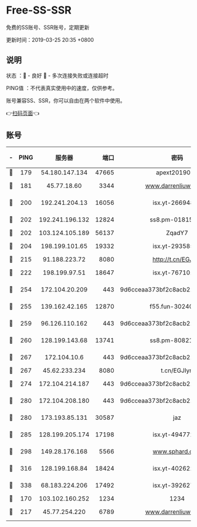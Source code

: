 # Free-SS-SSR

免费的SS账号、SSR账号，定期更新

更新时间：2019-03-25 20:35 +0800

## 说明

状态     ：🙂 - 良好 🙁 - 多次连接失败或连接超时

PING值   ：不代表真实使用中的速度，仅供参考。

账号兼容SS、SSR，你可以自由在两个软件中使用。

👉[扫码页面](https://liesauer.github.io/Free-SS-SSR/)👈

## 账号

|-|PING|服务器|端口|密码|加密方式|区域|
|:----:|:----:|:-----:|-----:|:----:|:----:|:----:|
|🙂|179|54.180.147.134|47665|apext2019001|chacha20|KR|
|🙂|181|45.77.18.60|3344|www.darrenliuwei.com|aes-256-cfb|JP|
|🙂|200|192.241.204.13|16056|isx.yt-26694898|aes-256-cfb|US|
|🙂|202|192.241.196.132|12824|ss8.pm-01815174|aes-256-cfb|US|
|🙂|202|103.124.105.189|56137|ZqadY7|chacha20|CN|
|🙂|204|198.199.101.65|19332|isx.yt-29358597|aes-256-cfb|US|
|🙂|215|91.188.223.72|8080|http://t.cn/EGJIyrl|rc4-md5|RU|
|🙂|222|198.199.97.51|18647|isx.yt-76710107|aes-256-cfb|US|
|🙂|254|172.104.20.209|443|9d6cceaa373bf2c8acb22e60b6a58be6|aes-256-cfb|US|
|🙂|255|139.162.42.165|12870|f55.fun-30240273|aes-256-cfb|SG|
|🙂|259|96.126.110.162|443|9d6cceaa373bf2c8acb22e60b6a58be6|aes-256-cfb|US|
|🙂|260|128.199.143.68|13741|ss8.pm-80821206|aes-256-cfb|SG|
|🙂|267|172.104.10.6|443|9d6cceaa373bf2c8acb22e60b6a58be6|aes-256-cfb|US|
|🙂|267|45.62.233.234|8080|t.cn/EGJIyrl|rc4-md5|CA|
|🙂|274|172.104.214.187|443|9d6cceaa373bf2c8acb22e60b6a58be6|aes-256-cfb|US|
|🙂|280|172.104.208.180|443|9d6cceaa373bf2c8acb22e60b6a58be6|aes-256-cfb|US|
|🙂|280|173.193.85.131|30587|jaz|aes-256-cfb|US|
|🙂|285|128.199.205.174|17198|isx.yt-49477216|aes-256-cfb|SG|
|🙂|298|149.28.176.168|5566|www.sphard.com|aes-256-cfb|AU|
|🙂|316|128.199.168.84|18424|isx.yt-40262228|aes-256-cfb|SG|
|🙂|338|68.183.224.206|17492|isx.yt-39262764|aes-256-cfb|SG|
|🙁|170|103.102.160.252|1234|1234|rc4-md5|JP|
|🙁|217|45.77.254.220|6789|www.darrenliuwei.com|aes-256-cfb|SG|
